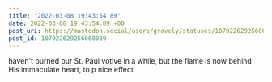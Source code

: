 ```yaml
---
title: "2022-03-08 19:43:54.89"
date: 2022-03-08 19:43:54.89 +00
post_uri: https://mastodon.social/users/gravely/statuses/107922629256068089
post_id: 107922629256068089
---
```

haven't burned our St. Paul votive in a while, but the flame is now behind His immaculate heart, to p nice effect


